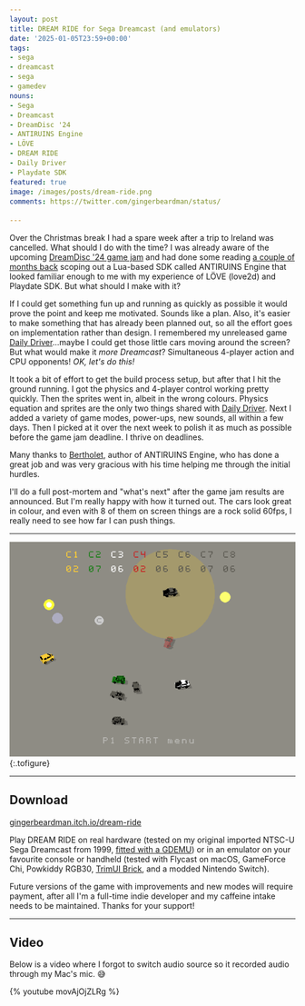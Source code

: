 ```yaml
---
layout: post
title: DREAM RIDE for Sega Dreamcast (and emulators)
date: '2025-01-05T23:59+00:00'
tags:
- sega
- dreamcast
- sega
- gamedev
nouns:
- Sega
- Dreamcast
- DreamDisc '24
- ANTIRUINS Engine
- LÖVE
- DREAM RIDE
- Daily Driver
- Playdate SDK
featured: true
image: /images/posts/dream-ride.png
comments: https://twitter.com/gingerbeardman/status/

---
```


Over the Christmas break I had a spare week after a trip to Ireland was cancelled. What should I do with the time? I was already aware of the upcoming [DreamDisc '24 game jam](https://itch.io/jam/dream-disc-24) and had done some reading [a couple of months back](https://twitter.com/gingerbeardman/status/1843024068930658594) scoping out a Lua-based SDK called ANTIRUINS Engine that looked familiar enough to me with my experience of LÖVE (love2d) and Playdate SDK. But what should I make with it?

If I could get something fun up and running as quickly as possible it would prove the point and keep me motivated. Sounds like a plan. Also, it's easier to make something that has already been planned out, so all the effort goes on implementation rather than design. I remembered my unreleased game [Daily Driver](/tag/dailydriver/)...maybe I could get those little cars moving around the screen? But what would make it *more Dreamcast*? Simultaneous 4-player action and CPU opponents! *OK, let's do this!*

It took a bit of effort to get the build process setup, but after that I hit the ground running. I got the physics and 4-player control working pretty quickly. Then the sprites went in, albeit in the wrong colours. Physics equation and sprites are the only two things shared with [Daily Driver](/tag/dailydriver/). Next I added a variety of game modes, power-ups, new sounds, all within a few days. Then I picked at it over the next week to polish it as much as possible before the game jam deadline. I thrive on deadlines.

Many thanks to [Bertholet](https://bertholet.itch.io), author of ANTIRUINS Engine, who has done a great job and was very gracious with his time helping me through the initial hurdles.

I'll do a full post-mortem and "what's next" after the game jam results are announced. But I'm really happy with how it turned out. The cars look great in colour, and even with 8 of them on screen things are a rock solid 60fps, I really need to see how far I can push things.

---

![IMG](/images/posts/dream-ride-game.png "This shows a secret mode where the cars roaming around the menu screen remain in play!")
{:.tofigure}

----

## Download

[gingerbeardman.itch.io/dream-ride](https://gingerbeardman.itch.io/dream-ride)

Play DREAM RIDE on real hardware (tested on my original imported NTSC-U Sega Dreamcast from 1999, [fitted with a GDEMU](/2020/12/03/dreamcast-gdemu-installation/)) or in an emulator on your favourite console or handheld (tested with Flycast on macOS, GameForce Chi, Powkiddy RGB30, [TrimUI Brick](https://twitter.com/0_game_it/status/1875734954946285610), and a modded Nintendo Switch).

Future versions of the game with improvements and new modes will require payment, after all I'm a full-time indie developer and my caffeine intake needs to be maintained. Thanks for your support!

----

## Video

Below is a video where I forgot to switch audio source so it recorded audio through my Mac's mic. 😅

{% youtube movAjOjZLRg %}

